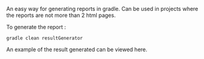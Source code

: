 An easy way for generating reports in gradle. Can be used in projects where the reports are not more than 2 html pages.

To generate the report :

```gradle clean resultGenerator```

An example of the result generated can be viewed here.